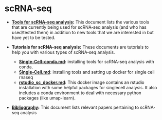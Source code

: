 # scRNA-seq

* **[Tools for scRNA-seq analysis](tools.md):** This document lists the various tools that are currently being used for scRNA-seq analysis (and who has used/tested them) in addition to new tools that we are interested in but have yet to be tested.

* **Tutorials for scRNA-seq analysis:** These documents are tutorials to help you with various types of scRNA-seq analysis.

  - **[Single-Cell-conda.md](https://github.com/hbc/knowledgebase/blob/master/research/scrnaseq/Single-Cell-conda.md):**  installing tools for scRNA-seq analysis with conda.
  - **[Single-Cell.md](https://github.com/hbc/knowledgebase/blob/master/research/scrnaseq/Single-Cell.md):** installing tools and setting up docker for single cell rnaseq
  - **[rstudio_sc_docker.md](https://github.com/hbc/knowledgebase/blob/master/research/scrnaseq/rstudio_sc_docker.md):**  This docker image contains an rstudio installation with some helpful packages for singlecell analysis. It also includes a conda environment to deal with necessary python packages (like umap-learn).

* **[Bibliography](bibliography.md):** This document lists relevant papers pertaining to scRNA-seq analysis

